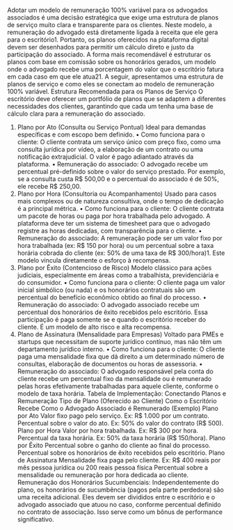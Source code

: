 
Adotar um modelo de remuneração 100% variável para os advogados associados é uma decisão estratégica que exige uma estrutura de planos de serviço muito clara e transparente para os clientes. Neste modelo, a remuneração do advogado está diretamente ligada à receita que ele gera para o escritório1. Portanto, os planos oferecidos na plataforma digital devem ser desenhados para permitir um cálculo direto e justo da participação do associado.
A forma mais recomendável é estruturar os planos com base em comissão sobre os honorários gerados, um modelo onde o advogado recebe uma porcentagem do valor que o escritório fatura em cada caso em que ele atua21.
A seguir, apresentamos uma estrutura de planos de serviço e como eles se conectam ao modelo de remuneração 100% variável.
Estrutura Recomendada para os Planos de Serviço
O escritório deve oferecer um portfólio de planos que se adaptem a diferentes necessidades dos clientes, garantindo que cada um tenha uma base de cálculo clara para a remuneração do associado.
1. Plano por Ato (Consulta ou Serviço Pontual)
Ideal para demandas específicas e com escopo bem definido.
•	Como funciona para o cliente: O cliente contrata um serviço único com preço fixo, como uma consulta jurídica por vídeo, a elaboração de um contrato ou uma notificação extrajudicial. O valor é pago adiantado através da plataforma.
•	Remuneração do associado: O advogado recebe um percentual pré-definido sobre o valor do serviço prestado. Por exemplo, se a consulta custa R$ 500,00 e o percentual do associado é de 50%, ele recebe R$ 250,00.
2. Plano por Hora (Consultoria ou Acompanhamento)
Usado para casos mais complexos ou de natureza consultiva, onde o tempo de dedicação é a principal métrica.
•	Como funciona para o cliente: O cliente contrata um pacote de horas ou paga por hora trabalhada pelo advogado. A plataforma deve ter um sistema de timesheet para que o advogado registre as horas dedicadas, com transparência para o cliente.
•	Remuneração do associado: A remuneração pode ser um valor fixo por hora trabalhada (ex: R$ 150 por hora) ou um percentual sobre a taxa horária cobrada do cliente (ex: 50% de uma taxa de R$ 300/hora)1. Este modelo vincula diretamente o esforço à recompensa.
3. Plano por Êxito (Contencioso de Risco)
Modelo clássico para ações judiciais, especialmente em áreas como a trabalhista, previdenciária e do consumidor.
•	Como funciona para o cliente: O cliente paga um valor inicial simbólico (ou nada) e os honorários contratuais são um percentual do benefício econômico obtido ao final do processo.
•	Remuneração do associado: O advogado associado recebe um percentual dos honorários de êxito recebidos pelo escritório. Essa participação é paga somente se e quando o escritório receber do cliente. É um modelo de alto risco e alta recompensa.
4. Plano de Assinatura (Mensalidade para Empresas)
Voltado para PMEs e startups que necessitam de suporte jurídico contínuo, mas não têm um departamento jurídico interno.
•	Como funciona para o cliente: O cliente paga uma mensalidade fixa que dá direito a um determinado número de consultas, elaboração de documentos ou horas de assessoria.
•	Remuneração do associado: O advogado responsável pela conta do cliente recebe um percentual fixo da mensalidade ou é remunerado pelas horas efetivamente trabalhadas para aquele cliente, conforme o modelo de taxa horária.
Tabela de Implementação: Conectando Planos e Remuneração
Tipo de Plano (Oferecido ao Cliente)	Como o Escritório Recebe	Como o Advogado Associado é Remunerado (Exemplo)
Plano por Ato	Valor fixo pago pelo serviço. Ex: R$ 1.000 por um contrato.	Percentual sobre o valor do ato. Ex: 50% do valor do contrato (R$ 500).
Plano por Hora	Valor por hora trabalhada. Ex: R$ 300 por hora.	Percentual da taxa horária. Ex: 50% da taxa horária (R$ 150/hora).
Plano por Êxito	Percentual sobre o ganho do cliente ao final do processo.	Percentual sobre os honorários de êxito recebidos pelo escritório.
Plano de Assinatura	Mensalidade fixa paga pelo cliente. Ex: R$ 400 reais por mês pessoa jurídica ou 200 reais pessoa física	Percentual sobre a mensalidade ou remuneração por hora dedicada ao cliente.
Remuneração dos Honorários Sucumbenciais:
Independentemente do plano, os honorários de sucumbência (pagos pela parte perdedora) são uma receita adicional. Eles devem ser divididos entre o escritório e o advogado associado que atuou no caso, conforme percentual definido no contrato de associação. Isso serve como um bônus de performance significativo.
